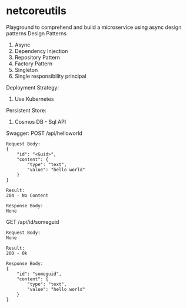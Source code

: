 # netcoreutils
Playground to comprehend and build a microservice using async design patterns
Design Patterns
1. Async
2. Dependency Injection
3. Repository Pattern
4. Factory Pattern
5. Singleton 
6. Single responsibility principal

Deployment Strategy:
1. Use Kubernetes

Persistent Store:
1. Cosmos DB - Sql API


Swagger:
POST /api/helloworld

    Request Body:
    {
        "id": "<Guid>",
        "content": {
            "type": "text",
            "value": "hello world"
        }
    }

    Result: 
    204 - No Content

    Response Body:
    None

GET /api/id/someguid

    Request Body:
    None

    Result:
    200 - Ok 

    Response Body:
    {
        "id": "someguid",
        "content": {
            "type": "text",
            "value": "hello world"
        }
    }